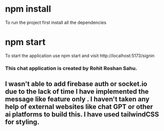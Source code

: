 # npm install

To run the project first install all the dependencies

# npm start

To start the application use npm start and visit http://localhost:5173/signin


### This chat application is created by Rohit Roshan Sahu. 

## I wasn't able to add firebase auth or socket.io due to the lack of time I have implemented the message like feature only . I haven't taken any help of external websites like chat GPT or other ai platforms to build this. I have used tailwindCSS for styling.